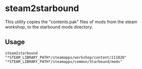 # steam2starbound
This utility copies the "contents.pak" files of mods from the steam workshop, to the starbound mods directory.

## Usage
`steam2starbound "*STEAM_LIBRARY_PATH*/steamapps/workshop/content/211820" "*STEAM_LIBRARY_PATH*/steamapps/common/Starbound/mods"`
